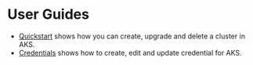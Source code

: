 # User Guides

- [Quickstart](quickstart/README.md) shows how you can create, upgrade and delete a cluster in AKS.
- [Credentials](credentials/README.md) shows how to create, edit and update credential for AKS.
